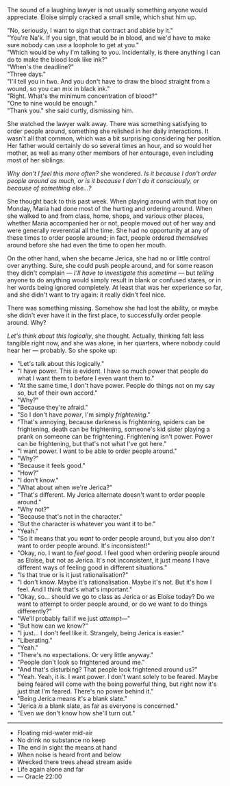 The sound of a laughing lawyer is not usually something anyone would appreciate. Eloïse simply cracked a small smile, which shut him up.

"No, seriously, I want to sign that contract and abide by it."  
"You're Na'k. If you sign, that would be in blood, and we'd have to make sure nobody can use a loophole to get at you."  
"Which would be why I'm talking to you. Incidentally, is there anything I can do to make the blood look like ink?"  
"When's the deadline?"  
"Three days."  
"I'll tell you in two. And you don't have to draw the blood straight from a wound, so you can mix in black ink."  
"Right. What's the minimum concentration of blood?"  
"One to nine would be enough."  
"Thank you."  she said curtly, dismissing him.

She watched the lawyer walk away. There was something satisfying to order people around, something she relished in her daily interactions. It wasn't all that common, which was a bit surprising considering her position. Her father would certainly do so several times an hour, and so would her mother, as well as many other members of her entourage, even including most of her siblings. 

_Why don't I feel this more often?_ she wondered. _Is it because I don't order people around as much, or is it because I don't do it consciously, or because of something else…?_

She thought back to this past week. When playing around with that boy on Monday, Maria had done most of the hurting and ordering around. When she walked to and from class, home, shops, and various other places, whether Maria accompanied her or not, people moved out of her way and were generally reverential all the time. She had no opportunity at any of these times to order people around; in fact, people ordered *themselves* around before she had even the time to open her mouth.

On the other hand, when she became Jerica, she had no or little control over anything. Sure, she could push people around, and for some reason they didn't complain — _I'll have to investigate this sometime_ — but *telling* anyone to do anything would simply result in blank or confused stares, or in her words being ignored completely. At least that was her experience so far, and she didn't want to try again: it really didn't feel nice.

There was something missing. Somehow she had lost the ability, or maybe she didn't ever have it in the first place, to successfully order people around. Why? 

_Let's think about this logically_, she thought. Actually, thinking felt less tangible right now, and she was alone, in her quarters, where nobody could hear her — probably. So she spoke up:

- "Let's talk about this logically."
- "I have power. This is evident. I have so much power that people do what I want them to before I even want them to." 
- "At the same time, I don't have power. People do things not on my say so, but of their own accord."
- "Why?"
- "Because they're afraid."
- "So I don't have *power*, I'm simply *frightening*."
- "That's annoying, because darkness is frightening, spiders can be frightening, death can be frightening, someone's kid sister playing a prank on someone can be frightening. Frightening isn't power. Power can be frightening, but that's not what I've got here."
- "I want power. I want to be able to order people around."
- "Why?"
- "Because it feels good."
- "How?"
- "I don't know."
- "What about when we're Jerica?"
- "That's different. My Jerica alternate doesn't want to order people around."
- "Why not?"
- "Because that's not in the character."
- "But the character is whatever you want it to be."
- "Yeah."
- "So it means that you *want* to order people around, but you also *don't* want to order people around. It's inconsistent!"
-  "Okay, no. I want to *feel good*. I feel good when ordering people around as Eloïse, but not as Jerica. It's not inconsistent, it just means I have different ways of feeling good in different situations."
- "Is that true or is it just rationalisation?"
- "I don't know. Maybe it's rationalisation. Maybe it's not. But it's how I feel. And I think that's what's important."
- "Okay, so… should we go to class as Jerica or as Eloïse today? Do we want to attempt to order people around, or do we want to do things differently?"
- "We'll probably fail if we just *attempt*—"
- "But how can we know?"
- "I just… I don't feel like it. Strangely, being Jerica is easier."
- "Liberating."
- "Yeah."
- "There's no expectations. Or very little anyway."
- "People don't look so frightened around me."
- "And that's disturbing? That people look frightened around us?"
- "Yeah. Yeah, it is. I want power. I don't want solely to be feared. Maybe being feared will come *with* the being powerful thing, but right now it's just that I'm feared. There's no power behind it."
- "Being Jerica means it's a blank slate."
- "Jerica *is* a blank slate, as far as everyone is concerned."
- "Even *we* don't know how she'll turn out."

***

- Floating mid-water mid-air
- No drink no substance no keep
- The end in sight the means at hand
- When noise is heard front and below
- Wrecked there trees ahead stream aside
- Life again alone and far
- — Oracle 22:00

